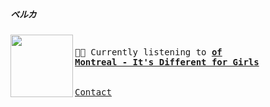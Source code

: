 ##### ベルカ


[<img align="left" width="100" height="100" src="https:&#x2F;&#x2F;lastfm.freetls.fastly.net&#x2F;i&#x2F;u&#x2F;174s&#x2F;cc73349ebea683c46efb709667afbdfc.jpg">](https://www.youtube.com/results?search_query=of+Montreal+It&#39;s+Different+for+Girls)
<big><pre>
<small>
</br>🎵🎶  Currently listening to <b>[of Montreal - It&#39;s Different for Girls](https://www.youtube.com/results?search_query=of+Montreal+It&#39;s+Different+for+Girls)</b></br></br>                                                                                          <a href="">Contact</a>
</small></pre></big>


